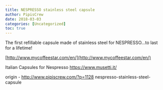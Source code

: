 ```yaml
---
title: NESPRESSO stainless steel capsule
author: PipisCrew
date: 2018-03-03
categories: [Uncategorized]
toc: true
---
```


The first refillable capsule made of stainless steel for NESPRESSO…to last for a lifetime!

[http://www.mycoffeestar.com/en/](http://www.mycoffeestar.com/en/)

Italian Capsules for Nespresso
https://www.musetti.it/

origin - http://www.pipiscrew.com/?p=1128 nespresso-stainless-steel-capsule